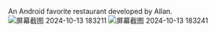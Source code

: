 An Android favorite restaurant developed by Allan.
![屏幕截图 2024-10-13 183211](https://github.com/user-attachments/assets/433f19e3-6dc9-468c-9098-a098b8811144)
![屏幕截图 2024-10-13 183241](https://github.com/user-attachments/assets/9fd4bbf2-acdc-41fc-8892-06ca9c4970d8)
